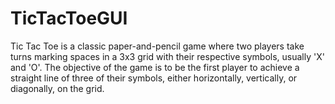 # TicTacToeGUI
Tic Tac Toe is a classic paper-and-pencil game where two players take turns marking spaces in a 3x3 grid with their respective symbols, usually 'X' and 'O'. The objective of the game is to be the first player to achieve a straight line of three of their symbols, either horizontally, vertically, or diagonally, on the grid.
